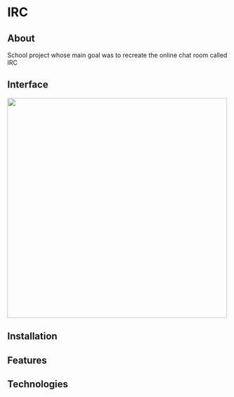 # IRC

## About
School project whose main goal was to recreate the online chat room called IRC

## Interface

<img src="https://user-images.githubusercontent.com/63966121/179850804-79582a29-efd0-4328-871a-5051c5b4e610.png" height="500"/>


## Installation

## Features


## Technologies
